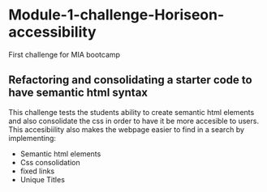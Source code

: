 # Module-1-challenge-Horiseon-accessibility
First challenge for MIA bootcamp
## Refactoring and consolidating a starter code to have semantic html syntax

This challenge tests the students ability to create semantic html elements and also consolidate the css in order to have it be more accesible to users. This accesibiility also makes the webpage easier to find in a search by implementing:

* Semantic html elements
* Css consolidation
* fixed links
* Unique Titles

